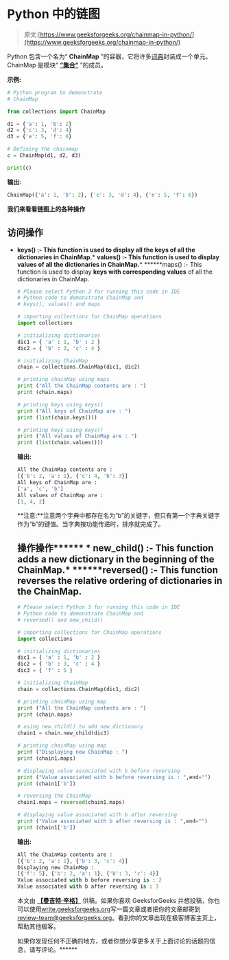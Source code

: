 # Python 中的链图

> 原文:[https://www.geeksforgeeks.org/chainmap-in-python/](https://www.geeksforgeeks.org/chainmap-in-python/)

Python 包含一个名为“ **ChainMap** ”的容器，它将许多[词典](https://www.geeksforgeeks.org/python-set-4-dictionary-keywords-python/)封装成一个单元。ChainMap 是模块“ **[”集合“](https://www.geeksforgeeks.org/python-collections-module/)** ”的成员。

**示例:**

```py
# Python program to demonstrate  
# ChainMap  

from collections import ChainMap  

d1 = {'a': 1, 'b': 2} 
d2 = {'c': 3, 'd': 4} 
d3 = {'e': 5, 'f': 6} 

# Defining the chainmap  
c = ChainMap(d1, d2, d3)  

print(c)
```

**输出:**

```py
ChainMap({'a': 1, 'b': 2}, {'c': 3, 'd': 4}, {'e': 5, 'f': 6})

```

**我们来看看链图上的各种操作**

## 访问操作

*   **keys() :- This function is used to display all the **keys** of all the dictionaries in ChainMap.***   ****values() :- This function is used to display **values** of all the dictionaries in ChainMap.*****   ******maps() :- This function is used to display **keys with corresponding values** of all the dictionaries in ChainMap.

    ```py
    # Please select Python 3 for running this code in IDE
    # Python code to demonstrate ChainMap and
    # keys(), values() and maps

    # importing collections for ChainMap operations
    import collections

    # initializing dictionaries
    dic1 = { 'a' : 1, 'b' : 2 }
    dic2 = { 'b' : 3, 'c' : 4 }

    # initializing ChainMap
    chain = collections.ChainMap(dic1, dic2)

    # printing chainMap using maps
    print ("All the ChainMap contents are : ")
    print (chain.maps)

    # printing keys using keys()
    print ("All keys of ChainMap are : ")
    print (list(chain.keys()))

    # printing keys using keys()
    print ("All values of ChainMap are : ")
    print (list(chain.values()))
    ```

    **输出:**

    ```py
    All the ChainMap contents are : 
    [{'b': 2, 'a': 1}, {'c': 4, 'b': 3}]
    All keys of ChainMap are : 
    ['a', 'c', 'b']
    All values of ChainMap are : 
    [1, 4, 2]

    ```

    **注意:**注意两个字典中都存在名为“b”的关键字，但只有第一个字典关键字作为“b”的键值。当字典按功能传递时，排序就完成了。

    ## 操作操作****** *   ******new_child() :- This function adds a new dictionary in the beginning of the ChainMap.*******   ******reversed() :- This function reverses the relative ordering of dictionaries in the ChainMap.

    ```py
    # Please select Python 3 for running this code in IDE
    # Python code to demonstrate ChainMap and
    # reversed() and new_child()

    # importing collections for ChainMap operations
    import collections

    # initializing dictionaries
    dic1 = { 'a' : 1, 'b' : 2 }
    dic2 = { 'b' : 3, 'c' : 4 }
    dic3 = { 'f' : 5 }

    # initializing ChainMap
    chain = collections.ChainMap(dic1, dic2)

    # printing chainMap using map
    print ("All the ChainMap contents are : ")
    print (chain.maps)

    # using new_child() to add new dictionary
    chain1 = chain.new_child(dic3)

    # printing chainMap using map
    print ("Displaying new ChainMap : ")
    print (chain1.maps)

    # displaying value associated with b before reversing
    print ("Value associated with b before reversing is : ",end="")
    print (chain1['b'])

    # reversing the ChainMap
    chain1.maps = reversed(chain1.maps)

    # displaying value associated with b after reversing
    print ("Value associated with b after reversing is : ",end="")
    print (chain1['b'])
    ```

    **输出:**

    ```py
    All the ChainMap contents are : 
    [{'b': 2, 'a': 1}, {'b': 3, 'c': 4}]
    Displaying new ChainMap : 
    [{'f': 5}, {'b': 2, 'a': 1}, {'b': 3, 'c': 4}]
    Value associated with b before reversing is : 2
    Value associated with b after reversing is : 3

    ```

    本文由 **[【曼吉特·辛格】](https://auth.geeksforgeeks.org/profile.php?user=manjeet_04&list=practice)** 供稿。如果你喜欢 GeeksforGeeks 并想投稿，你也可以使用[write.geeksforgeeks.org](https://write.geeksforgeeks.org)写一篇文章或者把你的文章邮寄到 review-team@geeksforgeeks.org。看到你的文章出现在极客博客主页上，帮助其他极客。

    如果你发现任何不正确的地方，或者你想分享更多关于上面讨论的话题的信息，请写评论。******